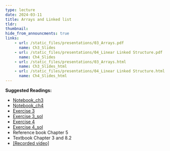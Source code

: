 ```yaml
---
type: lecture
date: 2024-03-11
title: Arrays and Linked list
tldr: 
thumbnail: 
hide_from_announcments: true
links: 
    - url: /static_files/presentations/03_Arrays.pdf
      name: Ch3_Slides
    - url: /static_files/presentations/04_Linear Linked Structure.pdf
      name: Ch4_Slides
    - url: /static_files/presentations/03_Arrays.html
      name: Ch3_Slides_html
    - url: /static_files/presentations/04_Linear Linked Structure.html
      name: Ch4_Slides_html
---
```

**Suggested Readings:**
- [Notebook_ch3](https://github.com/phonchi/nsysu-math208/blob/main/static_files/presentations/03_Arrays.ipynb)
- [Notebook_ch4](https://github.com/phonchi/nsysu-math208/blob/main/static_files/presentations/04_Linear_Linked_Structure.ipynb)
- [Exercise 3](https://github.com/phonchi/nsysu-math208/blob/main/static_files/presentations/Ch3.ipynb)
- [Exercise 3_sol](https://github.com/phonchi/nsysu-math208/blob/main/static_files/presentations/Ch3_sol.ipynb)
- [Exercise 4](https://github.com/phonchi/nsysu-math208/blob/main/static_files/presentations/Ch4.ipynb)
- [Exercise 4_sol](https://github.com/phonchi/nsysu-math208/blob/main/static_files/presentations/Ch4_sol.ipynb)
- Reference book Chapter 5
- Textbook Chapter 3 and 8.2
- [[Recorded video]](https://www.youtube.com/playlist?list=PLHNZtBNWQ-87L6JaRKYCh-wwSU6i8qrvE)


